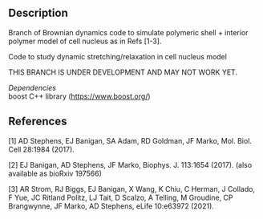## Description
Branch of Brownian dynamics code to simulate polymeric shell + interior polymer model of cell nucleus as in Refs [1-3].

Code to study dynamic stretching/relaxation in cell nucleus model

THIS BRANCH IS UNDER DEVELOPMENT AND MAY NOT WORK YET. 

*Dependencies*  
boost C++ library (https://www.boost.org/)

## References
[1] AD Stephens, EJ Banigan, SA Adam, RD Goldman, JF Marko, Mol. Biol. Cell 28:1984 (2017).

[2] EJ Banigan, AD Stephens, JF Marko, Biophys. J. 113:1654 (2017). (also available as bioRxiv 197566)

[3] AR Strom, RJ Biggs, EJ Banigan, X Wang, K Chiu, C Herman, J Collado, F Yue, JC Ritland Politz, LJ Tait, 
D Scalzo, A Telling, M Groudine, CP Brangwynne, JF Marko, AD Stephens, eLife 10:e63972 (2021).
